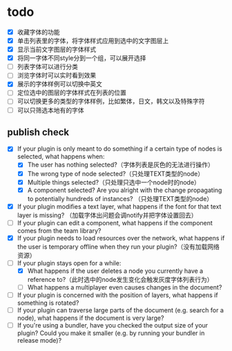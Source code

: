 # todo

- [x] 收藏字体的功能
- [x] 单击列表里的字体，将字体样式应用到选中的文字图层上
- [x] 显示当前文字图层的字体样式
- [x] 将同一字体不同style分到一个组，可以展开选择
- [ ] 列表字体可以进行分类
- [ ] 浏览字体时可以实时看到效果
- [x] 展示的字体样例可以切换中英文
- [ ] 定位选中的图层的字体样式在列表的位置
- [ ] 可以切换更多的类型的字体样例，比如繁体，日文，韩文以及特殊字符
- [ ] 可以只筛选本地有的字体

## publish check

- [x] If your plugin is only meant to do something if a certain type of nodes is selected, what happens when:
  - [x] The user has nothing selected?（字体列表是灰色的无法进行操作）
  - [x] The wrong type of node selected?（只处理TEXT类型的node）
  - [x] Multiple things selected?（只处理只选中一个node时的node）
  - [x] A component selected? Are you alright with the change propagating to potentially hundreds of instances?
    （只处理TEXT类型的node）
- [x] If your plugin modifies a text layer, what happens if the font for that text layer is missing?
  （加载字体出问题会调notify并把字体设置回去）
- [ ] If your plugin can edit a component, what happens if the component comes from the team library?
- [x] If your plugin needs to load resources over the network, what happens if the user is temporary offline when they
  run your plugin?（没有加载网络资源）
- [ ] If your plugin stays open for a while:
  - [x] What happens if the user deletes a node you currently have a reference to?（此时选中的node发生变化会触发灰度字体列表行为）
  - [ ] What happens a multiplayer even causes changes in the document?
- [ ] If your plugin is concerned with the position of layers, what happens if something is rotated?
- [ ] If your plugin can traverse large parts of the document (e.g. search for a node), what happens if the document is
  very large?
- [ ] If you're using a bundler, have you checked the output size of your plugin? Could you make it smaller (e.g. by
  running your bundler in release mode)?
